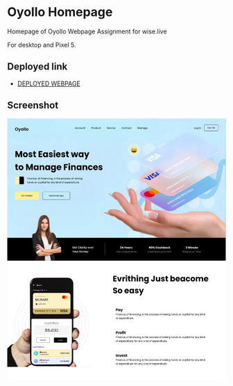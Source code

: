 # Oyollo Homepage
Homepage of Oyollo Webpage
Assignment for wise.live 

For desktop and Pixel 5.


## Deployed link
- [DEPLOYED WEBPAGE](https://oyollo.netlify.app/)

## Screenshot
![deployerlink](./oyollo%20homepage%20ss.png)


